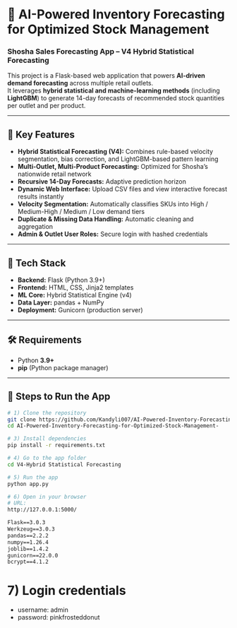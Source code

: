 # 🧠 AI-Powered Inventory Forecasting for Optimized Stock Management  
### Shosha Sales Forecasting App – **V4 Hybrid Statistical Forecasting**

This project is a Flask-based web application that powers **AI-driven demand forecasting** across multiple retail outlets.  
It leverages **hybrid statistical and machine-learning methods** (including **LightGBM**) to generate 14-day forecasts of recommended stock quantities per outlet and per product.

---

## 🚀 Key Features

- **Hybrid Statistical Forecasting (V4):** Combines rule-based velocity segmentation, bias correction, and LightGBM-based pattern learning  
- **Multi-Outlet, Multi-Product Forecasting:** Optimized for Shosha’s nationwide retail network  
- **Recursive 14-Day Forecasts:** Adaptive prediction horizon  
- **Dynamic Web Interface:** Upload CSV files and view interactive forecast results instantly  
- **Velocity Segmentation:** Automatically classifies SKUs into High / Medium-High / Medium / Low demand tiers  
- **Duplicate & Missing Data Handling:** Automatic cleaning and aggregation  
- **Admin & Outlet User Roles:** Secure login with hashed credentials  

---

## 🧩 Tech Stack

- **Backend:** Flask (Python 3.9+)  
- **Frontend:** HTML, CSS, Jinja2 templates  
- **ML Core:** Hybrid Statistical Engine (v4)  
- **Data Layer:** pandas + NumPy  
- **Deployment:** Gunicorn (production server)  

---

## 🛠 Requirements

- Python **3.9+**  
- **pip** (Python package manager)

---

## 🧾 Steps to Run the App

```bash
# 1) Clone the repository
git clone https://github.com/Kandyli007/AI-Powered-Inventory-Forecasting-for-Optimized-Stock-Management-.git
cd AI-Powered-Inventory-Forecasting-for-Optimized-Stock-Management-

# 3) Install dependencies
pip install -r requirements.txt

# 4) Go to the app folder
cd V4-Hybrid Statistical Forecasting

# 5) Run the app
python app.py

# 6) Open in your browser
# URL:
http://127.0.0.1:5000/
```

```txt
Flask==3.0.3
Werkzeug==3.0.3
pandas==2.2.2
numpy==1.26.4
joblib==1.4.2
gunicorn==22.0.0
bcrypt==4.1.2
```
# 7) Login credentials
- username: admin
- password: pinkfrosteddonut

